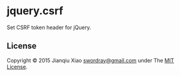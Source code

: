 jquery.csrf
===========

Set CSRF token header for jQuery.

## License

Copyright © 2015 Jianqiu Xiao <swordray@gmail.com> under The [MIT License](http://opensource.org/licenses/MIT).
